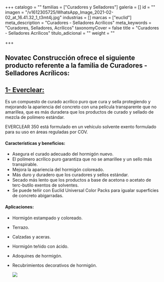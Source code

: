 +++
catalogo = ""
familias = ["Curadores y Selladores"]
galeria = []
id = ""
imagen = "/v1612305725/WhatsApp_Image_2021-02-02_at_16.41.32_1_t3mt4j.jpg"
industrias = []
marcas = ["euclid"]
meta_description = "Curadores - Selladores Acrílicos"
meta_keywords = "Curadores, Selladores, Acrílicos"
taxonomyCover = false
title = "Curadores - Selladores Acrílicos"
titulo_adicional = ""
weight = ""

+++
## Novatec Construcción ofrece el siguiente producto referente a la familia de Curadores - Selladores Acrílicos:

## [**1- Everclear:**](https://www.euclidchemical.com/products/construction-products/curing-sealing-compounds/solvent-based-acrylic/everclear-350/)

Es un compuesto de curado acrílico puro que cura y sella protegiendo y mejorando la apariencia del concreto con una película transparente que no amarillea, que es más duradera que los productos de curado y sellado de mezcla de polímero estándar.

EVERCLEAR 350 está formulado en un vehículo solvente exento formulado para su uso en áreas reguladas por COV.

#### **Características y beneficios:**

* Asegura el curado adecuado del hormigón nuevo.
* El polímero acrílico puro garantiza que no se amarillee y un sello más transpirable.
* Mejora la apariencia del hormigón coloreado.
* Más duro y duradero que los curadores y sellos estándar.
* Secado más lento que los productos a base de acetona o acetato de terc-butilo exentos de solventes.
* Se puede teñir con Euclid Universal Color Packs para igualar superficies de concreto abigarradas.

#### **Aplicaciones:**

* Hormigón estampado y coloreado.
* Terrazo.
* Calzadas y aceras.
* Hormigón teñido con ácido.
* Adoquines de hormigón.
* Recubrimientos decorativos de hormigón.

  ![](https://res.cloudinary.com/drnun7bay/image/upload/v1609885173/WhatsApp_Image_2021-01-05_at_16.12.35_l22t66.jpg)